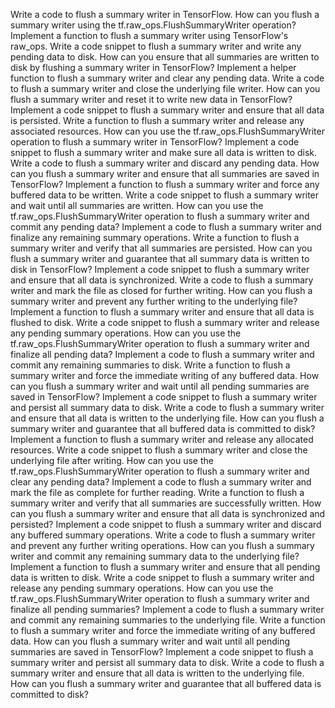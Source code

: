 Write a code to flush a summary writer in TensorFlow.
How can you flush a summary writer using the tf.raw_ops.FlushSummaryWriter operation?
Implement a function to flush a summary writer using TensorFlow's raw_ops.
Write a code snippet to flush a summary writer and write any pending data to disk.
How can you ensure that all summaries are written to disk by flushing a summary writer in TensorFlow?
Implement a helper function to flush a summary writer and clear any pending data.
Write a code to flush a summary writer and close the underlying file writer.
How can you flush a summary writer and reset it to write new data in TensorFlow?
Implement a code snippet to flush a summary writer and ensure that all data is persisted.
Write a function to flush a summary writer and release any associated resources.
How can you use the tf.raw_ops.FlushSummaryWriter operation to flush a summary writer in TensorFlow?
Implement a code snippet to flush a summary writer and make sure all data is written to disk.
Write a code to flush a summary writer and discard any pending data.
How can you flush a summary writer and ensure that all summaries are saved in TensorFlow?
Implement a function to flush a summary writer and force any buffered data to be written.
Write a code snippet to flush a summary writer and wait until all summaries are written.
How can you use the tf.raw_ops.FlushSummaryWriter operation to flush a summary writer and commit any pending data?
Implement a code to flush a summary writer and finalize any remaining summary operations.
Write a function to flush a summary writer and verify that all summaries are persisted.
How can you flush a summary writer and guarantee that all summary data is written to disk in TensorFlow?
Implement a code snippet to flush a summary writer and ensure that all data is synchronized.
Write a code to flush a summary writer and mark the file as closed for further writing.
How can you flush a summary writer and prevent any further writing to the underlying file?
Implement a function to flush a summary writer and ensure that all data is flushed to disk.
Write a code snippet to flush a summary writer and release any pending summary operations.
How can you use the tf.raw_ops.FlushSummaryWriter operation to flush a summary writer and finalize all pending data?
Implement a code to flush a summary writer and commit any remaining summaries to disk.
Write a function to flush a summary writer and force the immediate writing of any buffered data.
How can you flush a summary writer and wait until all pending summaries are saved in TensorFlow?
Implement a code snippet to flush a summary writer and persist all summary data to disk.
Write a code to flush a summary writer and ensure that all data is written to the underlying file.
How can you flush a summary writer and guarantee that all buffered data is committed to disk?
Implement a function to flush a summary writer and release any allocated resources.
Write a code snippet to flush a summary writer and close the underlying file after writing.
How can you use the tf.raw_ops.FlushSummaryWriter operation to flush a summary writer and clear any pending data?
Implement a code to flush a summary writer and mark the file as complete for further reading.
Write a function to flush a summary writer and verify that all summaries are successfully written.
How can you flush a summary writer and ensure that all data is synchronized and persisted?
Implement a code snippet to flush a summary writer and discard any buffered summary operations.
Write a code to flush a summary writer and prevent any further writing operations.
How can you flush a summary writer and commit any remaining summary data to the underlying file?
Implement a function to flush a summary writer and ensure that all pending data is written to disk.
Write a code snippet to flush a summary writer and release any pending summary operations.
How can you use the tf.raw_ops.FlushSummaryWriter operation to flush a summary writer and finalize all pending summaries?
Implement a code to flush a summary writer and commit any remaining summaries to the underlying file.
Write a function to flush a summary writer and force the immediate writing of any buffered data.
How can you flush a summary writer and wait until all pending summaries are saved in TensorFlow?
Implement a code snippet to flush a summary writer and persist all summary data to disk.
Write a code to flush a summary writer and ensure that all data is written to the underlying file.
How can you flush a summary writer and guarantee that all buffered data is committed to disk?